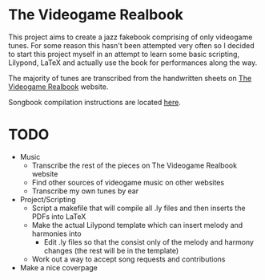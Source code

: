 The Videogame Realbook
==================
This project aims to create a jazz fakebook comprising of only videogame tunes. For some reason this hasn't been attempted very often so I decided to start this project myself in an attempt to learn some basic scripting, Lilypond, LaTeX and actually use the book for performances along the way.

The majority of tunes are transcribed from the handwritten sheets on [The Videogame Realbook](http://thevideogamerealbook.tumblr.com/) website.

Songbook compilation instructions are located [here](http://jboor.net/brdm/?p=172). 

TODO
====
+ Music
  + Transcribe the rest of the pieces on The Videogame Realbook website
  + Find other sources of videogame music on other websites
  + Transcribe my own tunes by ear
+ Project/Scripting
  + Script a makefile that will compile all .ly files and then inserts the PDFs into LaTeX
  + Make the actual Lilypond template which can  insert melody and harmonies into
    + Edit .ly files so that the consist only of the melody and harmony changes (the rest will be in the template)
  + Work out a way to accept song requests and contributions
+ Make a nice coverpage

